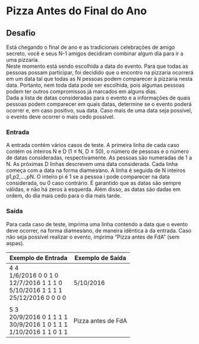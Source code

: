 # Pizza Antes do Final do Ano

## Desafio

Está chegando o final de ano e as tradicionais celebrações de amigo secreto, você e seus N-1 amigos decidiram combinar algum dia para ir a uma pizzaria.  
Neste momento está sendo escolhida a data do evento. Para que todas as pessoas possam participar, foi decidido que o encontro na pizzaria ocorrerá em um data tal que todas as N pessoas podem comparecer à pizzaria nesta data. Portanto, nem toda data pode ser escolhida, pois algumas pessoas podem ter outros compromissos já marcados em alguns dias.  
Dada a lista de datas consideradas para o evento e a informações de quais pessoas podem comparecer em quais datas, determine se o evento poderá ocorrer e, em caso positivo, sua data. Caso mais de uma data seja possível, o evento deve ocorrer o mais cedo possível.  

### Entrada

A entrada contém vários casos de teste. A primeira linha de cada caso contém os inteiros N e D (1 ≤ N, D ≤ 50), o número de pessoas e o número de datas consideradas, respectivamente. As pessoas são numeradas de 1 a N. As próximas D linhas descrevem uma data considerada. Cada linha começa com a data na forma dia∕mes∕ano. A linha é seguida de N inteiros p1,p2,...,pN. O inteiro pi é 1 se a pessoa i pode comparecer na data considerada, ou 0 caso contrário. É garantido que as datas são sempre válidas, e não há zeros à esquerda. Além disso, as datas são dadas em ordem, do dia mais cedo para o dia mais tarde.  

### Saída

Para cada caso de teste, imprima uma linha contendo a data que o evento deve ocorrer, na forma dia∕mes∕ano, de maneira idêntica à da entrada. Caso não seja possível realizar o evento, imprima “Pizza antes de FdA” (sem aspas).

| Exemplo de Entrada                                                                      | Exemplo de Saída   |
| --------------------------------------------------------------------------------------- | ------------------ |
| 4 4<br>1/6/2016 0 0 1 0<br>12/7/2016 1 1 1 0<br>5/10/2016 1 1 1 1<br>25/12/2016 0 0 0 0 | 5/10/2016          |
|                                                                                         |                    |
| 5 3<br>20/9/2016 0 1 1 1 1<br>30/9/2016 1 0 1 1 1<br>1/10/2016 1 1 0 1 1                | Pizza antes de FdA |
